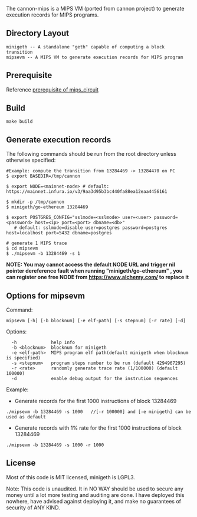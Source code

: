 The cannon-mips is a MIPS VM (ported from cannon project) to generate execution records for MIPS programs.

## Directory Layout

```
minigeth -- A standalone "geth" capable of computing a block transition
mipsevm -- A MIPS VM to generate execution records for MIPS program
```

## Prerequisite

Reference [prerequisite of mips_circuit](https://github.com/zkMIPS/mips_circuit#prerequisite)

## Build


```
make build
```

## Generate execution records

The following commands should be run from the root directory unless otherwise specified:

```
#Example: compute the transition from 13284469 -> 13284470 on PC
$ export BASEDIR=/tmp/cannon

$ export NODE=<mainnet-node> # default: https://mainnet.infura.io/v3/9aa3d95b3bc440fa88ea12eaa4456161

$ mkdir -p /tmp/cannon
$ minigeth/go-ethereum 13284469

$ export POSTGRES_CONFIG="sslmode=<sslmode> user=<user> password=<password> host=<ip> port=<port> dbname=<db>"
   # default: sslmode=disable user=postgres password=postgres host=localhost port=5432 dbname=postgres

# generate 1 MIPS trace
$ cd mipsevm
$ ./mipsevm -b 13284469 -s 1
```

**NOTE: You may cannot access the default NODE URL and trigger nil pointer dereference fault when running "minigeth/go-ethereum" ,   you can register one free NODE from https://www.alchemy.com/ to replace it**

## Options for mipsevm

Command: 

```
mipsevm [-h] [-b blocknum] [-e elf-path] [-s stepnum] [-r rate] [-d]
```

Options:

```
  -h             help info
  -b <blocknum>  blocknum for minigeth
  -e <elf-path>  MIPS program elf path(default minigeth when blocknum is specified)
  -s <stepnum>   program steps number to be run (default 4294967295)
  -r <rate>      randomly generate trace rate (1/100000) (default 100000)
  -d             enable debug output for the instrution sequences
```

Example:

- Generate records for the first 1000 instructions of block 13284469

```
./mipsevm -b 13284469 -s 1000   //[-r 100000] and [-e minigeth] can be used as default
```

- Generate records with 1% rate for the first 1000 instructions of block 13284469

```
./mipsevm -b 13284469 -s 1000 -r 1000
```

## License

Most of this code is MIT licensed, minigeth is LGPL3.

Note: This code is unaudited. It in NO WAY should be used to secure any money until a lot more
testing and auditing are done. I have deployed this nowhere, have advised against deploying it, and
make no guarantees of security of ANY KIND.
